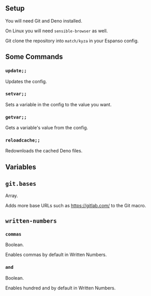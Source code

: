 ## Setup

You will need Git and Deno installed.

On Linux you will need `sensible-browser` as well.

Git clone the repository into `match/kyza` in your Espanso config.

## Some Commands

### `update;;`

Updates the config.

### `setvar;;`

Sets a variable in the config to the value you want.

### `getvar;;`

Gets a variable's value from the config.

### `reloadcache;;`

Redownloads the cached Deno files.

## Variables


## `git.bases`

Array.

Adds more base URLs such as https://gitlab.com/ to the Git macro.

## `written-numbers`

### `commas`

Boolean.

Enables commas by default in Written Numbers.

### `and`

Boolean.

Enables hundred and by default in Written Numbers.
